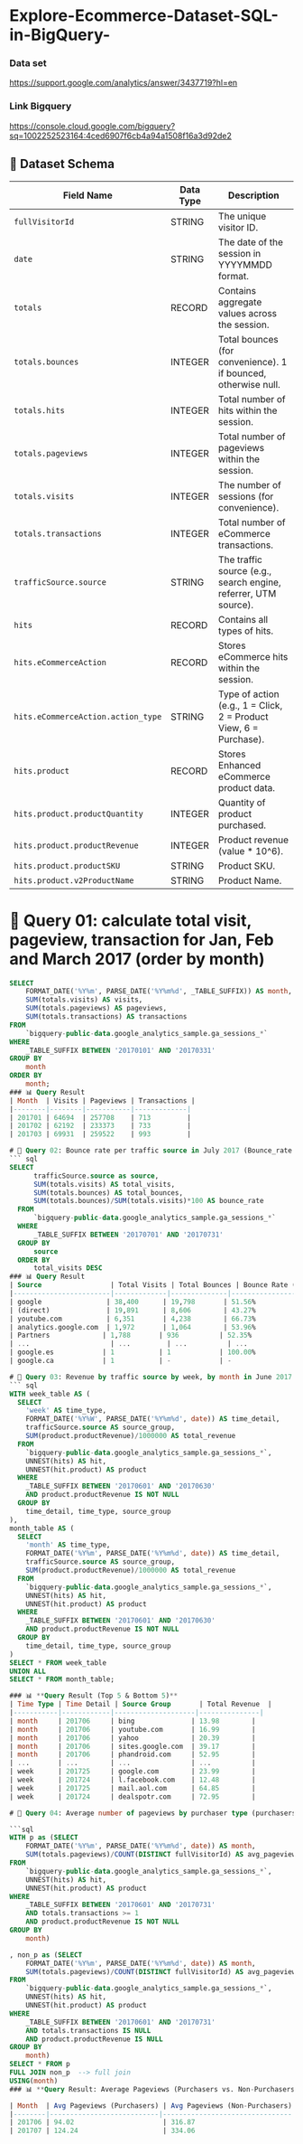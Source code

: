 # Explore-Ecommerce-Dataset-SQL-in-BigQuery-

### Data set
https://support.google.com/analytics/answer/3437719?hl=en 

### Link Bigquery
https://console.cloud.google.com/bigquery?sq=1002252523164:4ced6907f6cb4a94a1508f16a3d92de2

## 📌 Dataset Schema

| Field Name                         | Data Type | Description |
|-------------------------------------|----------|-------------|
| `fullVisitorId`                    | STRING   | The unique visitor ID. |
| `date`                              | STRING   | The date of the session in YYYYMMDD format. |
| `totals`                            | RECORD   | Contains aggregate values across the session. |
| `totals.bounces`                    | INTEGER  | Total bounces (for convenience). 1 if bounced, otherwise null. |
| `totals.hits`                       | INTEGER  | Total number of hits within the session. |
| `totals.pageviews`                  | INTEGER  | Total number of pageviews within the session. |
| `totals.visits`                     | INTEGER  | The number of sessions (for convenience). |
| `totals.transactions`               | INTEGER  | Total number of eCommerce transactions. |
| `trafficSource.source`              | STRING   | The traffic source (e.g., search engine, referrer, UTM source). |
| `hits`                              | RECORD   | Contains all types of hits. |
| `hits.eCommerceAction`              | RECORD   | Stores eCommerce hits within the session. |
| `hits.eCommerceAction.action_type`  | STRING   | Type of action (e.g., 1 = Click, 2 = Product View, 6 = Purchase). |
| `hits.product`                      | RECORD   | Stores Enhanced eCommerce product data. |
| `hits.product.productQuantity`      | INTEGER  | Quantity of product purchased. |
| `hits.product.productRevenue`       | INTEGER  | Product revenue (value * 10^6). |
| `hits.product.productSKU`           | STRING   | Product SKU. |
| `hits.product.v2ProductName`        | STRING   | Product Name. |

# 📌 Query 01: calculate total visit, pageview, transaction for Jan, Feb and March 2017 (order by month)

```sql
SELECT 
    FORMAT_DATE('%Y%m', PARSE_DATE('%Y%m%d', _TABLE_SUFFIX)) AS month,
    SUM(totals.visits) AS visits,
    SUM(totals.pageviews) AS pageviews,
    SUM(totals.transactions) AS transactions
FROM 
    `bigquery-public-data.google_analytics_sample.ga_sessions_*` 
WHERE 
    _TABLE_SUFFIX BETWEEN '20170101' AND '20170331'
GROUP BY 
    month
ORDER BY 
    month;
### 📊 Query Result
| Month  | Visits | Pageviews | Transactions |
|--------|--------|-----------|-------------|
| 201701 | 64694  | 257708    | 713         |
| 201702 | 62192  | 233373    | 733         |
| 201703 | 69931  | 259522    | 993         |

# 📌 Query 02: Bounce rate per traffic source in July 2017 (Bounce_rate = num_bounce/total_visit) (order by total_visit DESC)
``` sql
SELECT 
      trafficSource.source as source,
      SUM(totals.visits) AS total_visits,
      SUM(totals.bounces) AS total_bounces,
      SUM(totals.bounces)/SUM(totals.visits)*100 AS bounce_rate
  FROM 
      `bigquery-public-data.google_analytics_sample.ga_sessions_*`
  WHERE 
      _TABLE_SUFFIX BETWEEN '20170701' AND '20170731'
  GROUP BY 
      source
  ORDER BY 
      total_visits DESC
### 📊 Query Result
| Source                 | Total Visits | Total Bounces | Bounce Rate (%) |
|------------------------|-------------|--------------|-----------------|
| google                | 38,400      | 19,798       | 51.56%          |
| (direct)              | 19,891      | 8,606        | 43.27%          |
| youtube.com           | 6,351       | 4,238        | 66.73%          |
| analytics.google.com  | 1,972       | 1,064        | 53.96%          |
| Partners             | 1,788       | 936          | 52.35%          |
| ...                    | ...         | ...          | ...             |
| google.es            | 1           | 1            | 100.00%         |
| google.ca            | 1           | -            | -               |

# 📌 Query 03: Revenue by traffic source by week, by month in June 2017
``` sql
WITH week_table AS (
  SELECT 
    'week' AS time_type,
    FORMAT_DATE('%Y%W', PARSE_DATE('%Y%m%d', date)) AS time_detail,
    trafficSource.source AS source_group,
    SUM(product.productRevenue)/1000000 AS total_revenue
  FROM 
    `bigquery-public-data.google_analytics_sample.ga_sessions_*`,
    UNNEST(hits) AS hit,
    UNNEST(hit.product) AS product
  WHERE 
    _TABLE_SUFFIX BETWEEN '20170601' AND '20170630'
    AND product.productRevenue IS NOT NULL  
  GROUP BY 
    time_detail, time_type, source_group
),
month_table AS (
  SELECT 
    'month' AS time_type,
    FORMAT_DATE('%Y%m', PARSE_DATE('%Y%m%d', date)) AS time_detail,
    trafficSource.source AS source_group,
    SUM(product.productRevenue)/1000000 AS total_revenue
  FROM 
    `bigquery-public-data.google_analytics_sample.ga_sessions_*`,
    UNNEST(hits) AS hit,
    UNNEST(hit.product) AS product
  WHERE 
    _TABLE_SUFFIX BETWEEN '20170601' AND '20170630'
    AND product.productRevenue IS NOT NULL  
  GROUP BY 
    time_detail, time_type, source_group
)
SELECT * FROM week_table
UNION ALL
SELECT * FROM month_table;

### 📊 **Query Result (Top 5 & Bottom 5)**
| Time Type | Time Detail | Source Group       | Total Revenue  |
|-----------|------------|--------------------|---------------|
| month     | 201706     | bing              | 13.98        |
| month     | 201706     | youtube.com       | 16.99        |
| month     | 201706     | yahoo             | 20.39        |
| month     | 201706     | sites.google.com  | 39.17        |
| month     | 201706     | phandroid.com     | 52.95        |
| ...       | ...        | ...               | ...          |
| week      | 201725     | google.com        | 23.99        |
| week      | 201724     | l.facebook.com    | 12.48        |
| week      | 201725     | mail.aol.com      | 64.85        |
| week      | 201724     | dealspotr.com     | 72.95        |

# 📌 Query 04: Average number of pageviews by purchaser type (purchasers vs non-purchasers) in June, July 2017.

```sql
WITH p as (SELECT 
    FORMAT_DATE('%Y%m', PARSE_DATE('%Y%m%d', date)) AS month,
    SUM(totals.pageviews)/COUNT(DISTINCT fullVisitorId) AS avg_pageviews_purchase
FROM  
    `bigquery-public-data.google_analytics_sample.ga_sessions_*`,
    UNNEST(hits) AS hit,
    UNNEST(hit.product) AS product
WHERE 
    _TABLE_SUFFIX BETWEEN '20170601' AND '20170731'
    AND totals.transactions >= 1  
    AND product.productRevenue IS NOT NULL 
GROUP BY 
    month)

, non_p as (SELECT 
    FORMAT_DATE('%Y%m', PARSE_DATE('%Y%m%d', date)) AS month,
    SUM(totals.pageviews)/COUNT(DISTINCT fullVisitorId) AS avg_pageviews_purchase
FROM  
    `bigquery-public-data.google_analytics_sample.ga_sessions_*`,
    UNNEST(hits) AS hit,
    UNNEST(hit.product) AS product
WHERE 
    _TABLE_SUFFIX BETWEEN '20170601' AND '20170731'
    AND totals.transactions IS NULL  
    AND product.productRevenue IS NULL 
GROUP BY 
    month)
SELECT * FROM p
FULL JOIN non_p  --> full join
USING(month)
### 📊 **Query Result: Average Pageviews (Purchasers vs. Non-Purchasers)**

| Month  | Avg Pageviews (Purchasers) | Avg Pageviews (Non-Purchasers) |
|--------|---------------------------|--------------------------------|
| 201706 | 94.02                      | 316.87                         |
| 201707 | 124.24                     | 334.06                         |

